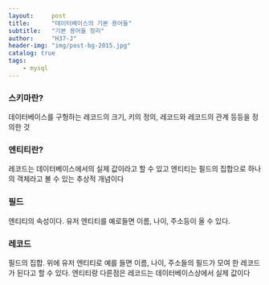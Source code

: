 ```yaml
---
layout:     post
title:      "데이터베이스의 기본 용어들"
subtitle:   "기본 용어들 정리"
author:     "H37-J"
header-img: "img/post-bg-2015.jpg"
catalog: true
tags:
    - mysql
---
```


### 스키마란?

데이터베이스를 구헝하는 레코드의 크기, 키의 정의, 레코드와 레코드의 관계 등등을 정의한 것

### 엔티티란?

레코드는 데이터베이스에서의 실제 값이라고 할 수 있고 엔티티는 필드의 집합으로 하나의 객체라고 볼 수 있는 추상적 개념이다

### 필드

엔티티의 속성이다. 유저 엔티티를 예로들면 이름, 나이, 주소등이 올 수 있다.

### 레코드

필드의 집합. 위에 유저 엔티티로 예를 들면 이름, 나이, 주소들의 필드가 모여 한 레코드가 된다고 할 수 있다. 엔티티랑 다른점은 레코드는 데이터베이스상에서 실제 값이다
